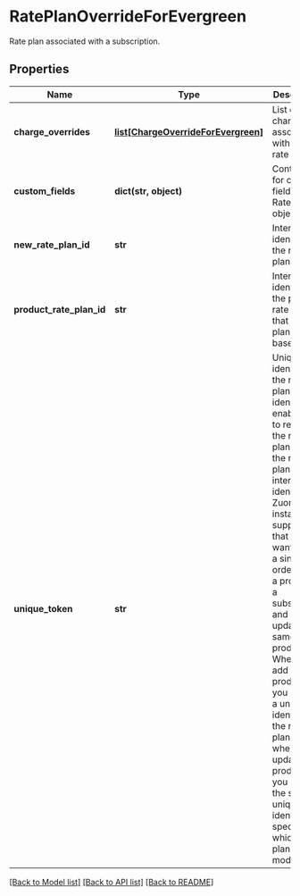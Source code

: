 # RatePlanOverrideForEvergreen

Rate plan associated with a subscription. 
## Properties
Name | Type | Description | Notes
------------ | ------------- | ------------- | -------------
**charge_overrides** | [**list[ChargeOverrideForEvergreen]**](ChargeOverrideForEvergreen.md) | List of charges associated with the rate plan.  | [optional] 
**custom_fields** | **dict(str, object)** | Container for custom fields of a Rate Plan object.  | [optional] 
**new_rate_plan_id** | **str** | Internal identifier of the rate plan.  | [optional] 
**product_rate_plan_id** | **str** | Internal identifier of the product rate plan that the rate plan is based on.  | 
**unique_token** | **str** | Unique identifier for the rate plan. This identifier enables you to refer to the rate plan before the rate plan has an internal identifier in Zuora.  For instance, suppose that you want to use a single order to add a product to a subscription and later update the same product. When you add the product, you can set a unique identifier for the rate plan. Then when you update the product, you can use the same unique identifier to specify which rate plan to modify.  | [optional] 

[[Back to Model list]](../README.md#documentation-for-models) [[Back to API list]](../README.md#documentation-for-api-endpoints) [[Back to README]](../README.md)


